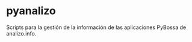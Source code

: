 pyanalizo
=========

Scripts para la gestión de la información de las aplicaciones PyBossa de analizo.info.
